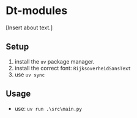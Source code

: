 # Dt-modules
[Insert about text.]

## Setup
1. install the `uv` package manager.
1. install the correct font: `RijksoverheidSansText`
1. use `uv sync`

## Usage
- use: `uv run .\src\main.py`
